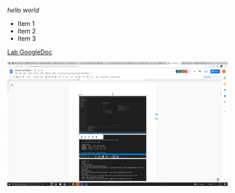 *hello world*

* Item 1
* Item 2
* Item 3

[Lab GoogleDoc](https://docs.google.com/document/d/1Gk00jSsCJJIKbiTVhlP3SiVnn6rUhci4HwRcJWPeDBw/edit)

![Image](week1vscodescreenshot.png)